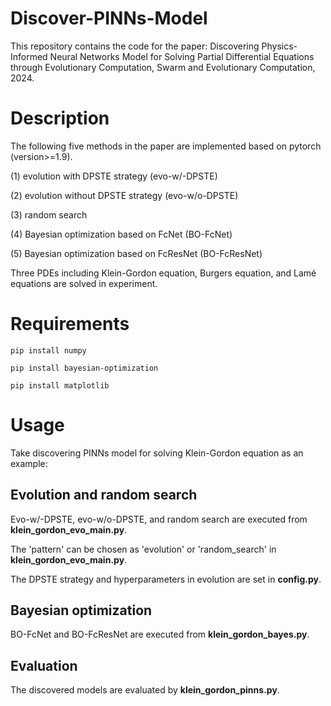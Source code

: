# Discover-PINNs-Model
This repository contains the code for the paper: Discovering Physics-Informed Neural Networks Model for Solving Partial Differential Equations through Evolutionary Computation, Swarm and Evolutionary Computation, 2024.


# Description 

The following five methods in the paper are implemented based on pytorch (version>=1.9).

(1) evolution with DPSTE strategy (evo-w/-DPSTE)

(2) evolution without DPSTE strategy (evo-w/o-DPSTE)

(3) random search

(4) Bayesian optimization based on FcNet (BO-FcNet) 

(5) Bayesian optimization based on FcResNet (BO-FcResNet)

Three PDEs including Klein-Gordon equation, Burgers equation, and Lamé equations are solved in experiment. 



# Requirements

`pip install numpy`

`pip install bayesian-optimization`

`pip install matplotlib`



# Usage

Take discovering PINNs model for solving Klein-Gordon equation as an example: 

## Evolution and random search 

Evo-w/-DPSTE, evo-w/o-DPSTE, and random search are executed from **klein_gordon_evo_main.py**. 

The 'pattern' can be chosen as 'evolution' or 'random_search' in **klein_gordon_evo_main.py**.

The DPSTE strategy and hyperparameters in evolution are set in **config.py**.

## Bayesian optimization

BO-FcNet and BO-FcResNet are executed from **klein_gordon_bayes.py**.

## Evaluation

The discovered models are evaluated by **klein_gordon_pinns.py**.

